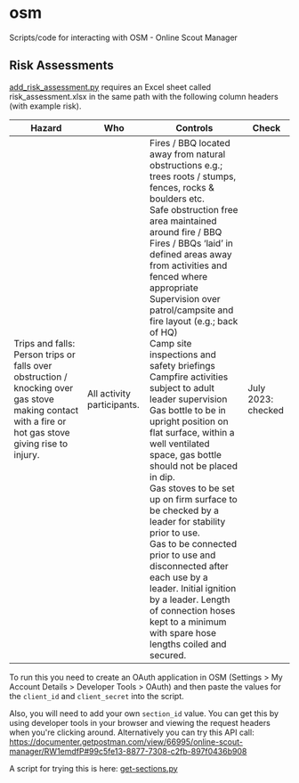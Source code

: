 # osm
Scripts/code for interacting with OSM - Online Scout Manager

## Risk Assessments

[add_risk_assessment.py](./add_risk_assessment.py) requires an Excel sheet called risk_assessment.xlsx in the same path with the following column headers (with example risk).

|Hazard|Who|Controls|Check|
|---|---|---|---|
|Trips and falls: Person trips or falls over obstruction / knocking over gas stove making contact with a fire or hot gas stove giving rise to injury.|All activity participants.|Fires / BBQ located away from natural obstructions e.g.; trees roots / stumps, fences, rocks & boulders etc.<br>Safe obstruction free area maintained around fire / BBQ <br>Fires / BBQs ‘laid’ in defined areas away from activities and fenced where appropriate <br>Supervision over patrol/campsite and fire layout (e.g.; back of HQ) <br>Camp site inspections and safety briefings <br>Campfire activities subject to adult leader supervision <br>Gas bottle to be in upright position on flat surface, within a well ventilated space, gas bottle should not be placed in dip. <br>Gas stoves to be set up on firm surface to be checked by a leader for stability prior to use. <br>Gas to be connected prior to use and disconnected after each use by a leader. Initial ignition by a leader. Length of connection hoses kept to a minimum with spare hose lengths coiled and secured.|July 2023: checked|

To run this you need to create an OAuth application in OSM (Settings > My Account Details > Developer Tools > OAuth) and then paste the values for the `client_id` and `client_secret` into the script.

Also, you will need to add your own `section_id` value.
You can get this by using developer tools in your browser and viewing the request headers when you're clicking around.
Alternatively you can try this API call: https://documenter.getpostman.com/view/66995/online-scout-manager/RW1emdfP#99c5fe13-8877-7308-c2fb-897f0436b908

A script for trying this is here: [get-sections.py](./get-sections.py)
